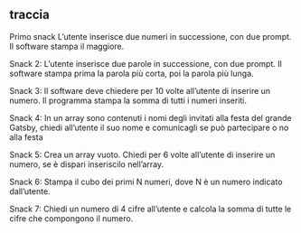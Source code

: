 ## traccia

Primo snack
L’utente inserisce due numeri in successione, con due prompt.
Il software stampa il maggiore.

Snack 2:
L’utente inserisce due parole in successione, con due prompt.
Il software stampa prima la parola più corta, poi la parola più lunga.

Snack 3:
Il software deve chiedere per 10 volte all’utente di inserire un numero.
Il programma stampa la somma di tutti i numeri inseriti.

Snack 4:
In un array sono contenuti i nomi degli invitati alla festa del grande Gatsby, chiedi all’utente il suo nome e comunicagli se può partecipare o no alla festa

Snack 5:
Crea un array vuoto.
Chiedi per 6 volte all’utente di inserire un numero,
se è dispari inseriscilo nell’array.

Snack 6:
Stampa il cubo dei primi N numeri,
dove N è un numero indicato dall’utente.

Snack 7:
Chiedi un numero di 4 cifre all’utente
e calcola la somma di tutte le cifre che compongono il numero.
